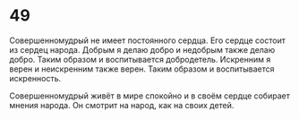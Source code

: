 # 49

Совершенномудрый не имеет постоянного сердца. Его сердце состоит из сердец народа. Добрым я делаю добро и недобрым также делаю добро. Таким образом и воспитывается добродетель. Искренним я верен и неискренним также верен. Таким образом и воспитывается искренность.

Совершенномудрый живёт в мире спокойно и в своём сердце собирает мнения народа. Он смотрит на народ, как на своих детей.
